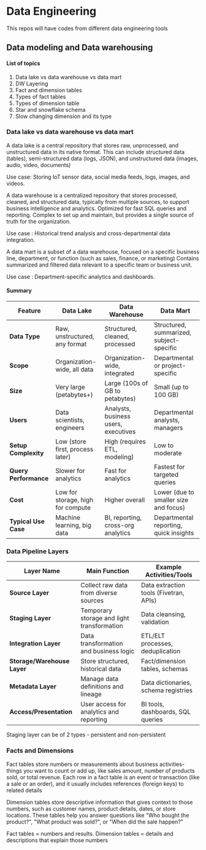 # Data Engineering
This repos will have codes from different data engineering tools

## Data modeling and Data warehousing
#### List of topics
1. Data lake vs data warehouse vs data mart
2. DW Layering
3. Fact and dimension tables
4. Types of fact tables
5. Types of dimension table
6. Star and snowflake schema
7. Slow changing dimension and its type

### Data lake vs data warehouse vs data mart

A data lake is a central repository that stores raw, unprocessed, and unstructured data in its native format. This can include structured data (tables), semi-structured data (logs, JSON), and unstructured data (images, audio, video, documents)

Use case: Storing IoT sensor data, social media feeds, logs, images, and videos.

A data warehouse is a centralized repository that stores processed, cleaned, and structured data, typically from multiple sources, to support business intelligence and analytics.
Optimized for fast SQL queries and reporting.
Complex to set up and maintain, but provides a single source of truth for the organization.

Use case : Historical trend analysis and cross-departmental data integration.

A data mart is a subset of a data warehouse, focused on a specific business line, department, or function (such as sales, finance, or marketing)
Contains summarized and filtered data relevant to a specific team or business unit.

Use case : Department-specific analytics and dashboards.

#### Summary
| Feature            | Data Lake                                  | Data Warehouse                                   | Data Mart                                           |
|--------------------|---------------------------------------------|--------------------------------------------------|-----------------------------------------------------|
| **Data Type**       | Raw, unstructured, any format              | Structured, cleaned, processed                  | Structured, summarized, subject-specific           |
| **Scope**           | Organization-wide, all data               | Organization-wide, integrated                   | Departmental or project-specific                   |
| **Size**            | Very large (petabytes+)                   | Large (100s of GB to petabytes)                 | Small (up to 100 GB)                               |
| **Users**           | Data scientists, engineers                | Analysts, business users, executives            | Departmental analysts, managers                    |
| **Setup Complexity**| Low (store first, process later)          | High (requires ETL, modeling)                   | Low to moderate                                    |
| **Query Performance**| Slower for analytics                     | Fast for analytics                              | Fastest for targeted queries                       |
| **Cost**            | Low for storage, high for compute         | Higher overall                                  | Lower (due to smaller size and focus)              |
| **Typical Use Case**| Machine learning, big data                | BI, reporting, cross-org analytics              | Departmental reporting, quick insights             |

### Data Pipeline Layers

| Layer Name              | Main Function                             | Example Activities/Tools                            |
|-------------------------|--------------------------------------------|-----------------------------------------------------|
| **Source Layer**         | Collect raw data from diverse sources      | Data extraction tools (Fivetran, APIs)              |
| **Staging Layer**        | Temporary storage and light transformation | Data cleansing, validation                          |
| **Integration Layer**    | Data transformation and business logic     | ETL/ELT processes, deduplication                    |
| **Storage/Warehouse Layer** | Store structured, historical data         | Fact/dimension tables, schemas                      |
| **Metadata Layer**       | Manage data definitions and lineage        | Data dictionaries, schema registries                |
| **Access/Presentation**  | User access for analytics and reporting    | BI tools, dashboards, SQL queries                   |

Staging layer can be of 2 types - persistent and non-persistent

### Facts and Dimensions

Fact tables store numbers or measurements about business activities-things you want to count or add up, like sales amount, number of products sold, or total revenue. Each row in a fact table is an event or transaction (like a sale or an order), and it usually includes references (foreign keys) to related details

Dimension tables store descriptive information that gives context to those numbers, such as customer names, product details, dates, or store locations. These tables help you answer questions like "Who bought the product?", "What product was sold?", or "When did the sale happen?"

Fact tables = numbers and results.
Dimension tables = details and descriptions that explain those numbers

